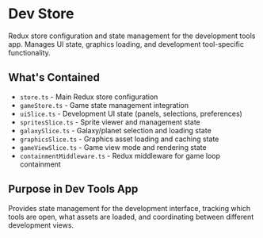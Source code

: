 # Dev Store

Redux store configuration and state management for the development tools app. Manages UI state, graphics loading, and development tool-specific functionality.

## What's Contained

- `store.ts` - Main Redux store configuration
- `gameStore.ts` - Game state management integration
- `uiSlice.ts` - Development UI state (panels, selections, preferences)
- `spritesSlice.ts` - Sprite viewer and management state
- `galaxySlice.ts` - Galaxy/planet selection and loading state
- `graphicsSlice.ts` - Graphics asset loading and caching state
- `gameViewSlice.ts` - Game view mode and rendering state
- `containmentMiddleware.ts` - Redux middleware for game loop containment

## Purpose in Dev Tools App

Provides state management for the development interface, tracking which tools are open, what assets are loaded, and coordinating between different development views.
